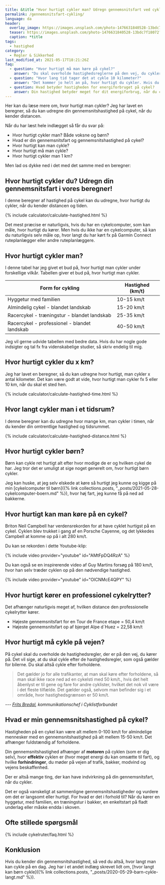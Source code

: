 ```yaml
---
title: &title "Hvor hurtigt cykler man? Udregn gennemsnitsfart ved cykling 🚴🚴‍♀️"
permalink: /gennemsnitsfart-cykling/
language: da
header:
  overlay_image: https://images.unsplash.com/photo-1476631840528-13bdc7f18072?ixid=MnwxMjA3fDB8MHxzZWFyY2h8MzV8fGJpa2UlMjBmYXN0fGVufDB8fDB8fA%3D%3D&ixlib=rb-1.2.1&auto=format&fit=crop&h=630&w=1200&q=80
  teaser: https://images.unsplash.com/photo-1476631840528-13bdc7f18072?ixid=MnwxMjA3fDB8MHxzZWFyY2h8MzV8fGJpa2UlMjBmYXN0fGVufDB8fDB8fA%3D%3D&ixlib=rb-1.2.1&auto=format&fit=crop&w=400&q=60
  caption: *title
tags:
  - hastighed
category:
  - Regler & Sikkerhed
last_modified_at: 2021-05-17T18:21:26Z
faq:
  - question: "Hvor hurtigt må man køre på cykel?"
    answer: "Du skal overholde hastighedsreglerne på den vej, du cykler på. Du må altså ikke køre hurtigere end bilerne. Det er vigtigt, at du cykler efter forholdene."
  - question: "Hvor lang tid tager det at cykle 10 kilometer?"
    answer: "Det kommer jo helt an på, hvor hurtigt du cykler. Hvis du fx kører 20 km/t, så tager det 30 minutter at cykle 10 kilometer. Du kan bruge den her beregner til at udregne, hvor lang tid det tager at cykle en bestemt distance."
  - question: Hvad betyder hastigheden for energiforbruget på cykel?
    answer: Din hastighed betyder meget for dit energiforbrug, når du cykler. Ved højere hastighed bruger du mere energi, fordi du træder hårdere i pedalerne og møder større vindmodstand. Læs mere om, [hvad du forbrænder ved cykling](/cykling-kalorier/).
---
```


Her kan du læse mere om, hvor hurtigt man cykler? Jeg har lavet en beregner, så du kan udregne din gennemsnitshastighed på cykel, når du kender distancen.

Når du har læst hele indlægget så får du svar på:

- Hvor hurtigt cykler man? Både voksne og børn?
- Hvad er din gennemsnitsfart og gennemsnitshastighed på cykel?
- Hvor hurtigt kan man cykle?
- Hvor hurtigt må man cykle?
- Hvor hurtigt cykler man 1 km?

Men lad os dykke ned i det med det samme med en beregner:

## Hvor hurtigt cykler du? Udregn din gennemsnitsfart i vores beregner!

I denne beregner af hastighed på cykel kan du udregne, hvor hurtigt du cykler, når du kender distancen og tiden.

{% include calculator/calculate-hastighed.html %}

Det mest præcise er naturligvis, hvis du har en cykelcomputer, som kan måle, hvor hurtigt du kører. Men hvis du ikke har en cykelcomputer, så kan du naturligvis selv måle op, hvor langt du har kørt fx på Garmin Connect ruteplanlægger eller andre ruteplanlæggere.

## Hvor hurtigt cykler man?

I denne tabel har jeg givet et bud på, hvor hurtigt man cykler under forskellige vilkår. Tabellen giver et bud på, hvor hurtigt man cykler.

| Form for cykling | Hastighed (km/t) |
|-|-|
| Hyggetur med familien | 10-15 km/t |
| Almindelig cykel - blandet landskab | 15-20 km/t |
| Racercykel - træningstur - blandet landskab | 25-35 km/t |
| Racercykel - professionel - blandet landskab | 40-50 km/t |

Jeg vil gerne udvide tabellen med bedre data. Hvis du har nogle gode indsigter og tal fx fra videnskabelige studier, så skriv endelig til mig.

## Hvor hurtigt cykler du x km?

Jeg har lavet en beregner, så du kan udregne hvor hurtigt, man cykler x antal kilometer. Det kan være godt at vide, hvor hurtigt man cykler fx 5 eller 10 km, når du skal et sted hen.

{% include calculator/calculate-hastighed-time.html %}

## Hvor langt cykler man i et tidsrum?

I denne beregner kan du udregne hvor mange km, man cykler i timen, når du kender din omtrentlige hastighed og tidsrummet.

{% include calculator/calculate-hastighed-distance.html %}

## Hvor hurtigt cykler børn?

Børn kan cykle ret hurtigt alt efter hvor modige de er og hvilken cykel de har. Jeg tror det er umuligt at sige noget generelt om, hvor hurtigt børn cykler.

Jeg kan huske, at jeg selv elskede at køre så hurtigt jeg kunne og kigge på min [cykelcomputer til børn]({% link collections.posts, "_posts/2021-05-28-cykelcomputer-boern.md" %}), hvor høj fart, jeg kunne få på ned ad bakkerne.

## Hvor hurtigt kan man køre på en cykel?

Briton Neil Campbell har verdensrekorden for at have cyklet hurtigst på en cykel. Cyklen blev trukket i gang af en Porsche Cayenne, og det lykkedes Campbell at komme op på i alt 280 km/t.

Du kan se rekorden i dette Youtube-klip:

{% include video provider="youtube" id="AMtFpDQ4RzA" %}

Du kan også se en inspirerende video af Guy Martins forsøg på 180 km/t, hvor han selv træder cyklen op på den nødvendige hastighed.

{% include video provider="youtube" id="OlCNMcE4QPY" %}

## Hvor hurtigt kører en professionel cykelrytter?

Det afhænger naturligvis meget af, hvilken distance den professionelle cykelrytter kører.

- Højeste gennemsnitsfart for en Tour de France etape = 50,4 km/t
- Højeste gennemsnitsfart op af bjerget Alpe d´Huez = 22,58 km/t

## Hvor hurtigt må cykle på vejen?

På cykel skal du overholde de hastighedsregler, der er på den vej, du kører på. Det vil sige, at du skal cykle efter de hastighedsregler, som også gælder for bilerne. Du skal altså cykle efter forholdene.

> Det gælder jo for alle trafikanter, at man skal køre efter forholdene, så man skal ikke race ned ad en cykelsti med 50 km/t., hvis det helt åbenlyst er til gene og fare for andre cyklister, hvilket det nok vil være i det fleste tilfælde. Det gælder også, selvom man befinder sig i et område, hvor hastighedsgrænsen er 50 km/t.

--- <cite>[Frits Bredal](https://samvirke.dk/artikler/hvor-hurtigt-maa-man-koere-paa-cykel), kommunikationschef i Cyklistforbundet</cite>

## Hvad er min gennemsnitshastighed på cykel?

Hastigheden på en cykel kan være alt mellem 0-100 km/t for almindelige mennesker med en gennemsnitshastighed på alt mellem 15-50 km/t. Det afhænger fuldstændig af forholdene.

Din gennemsnitshastighed afhænger af **motoren** på cyklen (som er dig selv), hvor **effektiv** cyklen er (hvor meget energi du kan omsætte til fart), og hvilke **forhindringer**, du møder på vejen af trafik, bakker, modvind og vejens beskaffenhed.

Der er altså mange ting, der kan have indvirkning på din gennemsnitsfart, når du cykler.

Det er også vanskeligt at sammenligne gennemsnitshastigheder og vurdere om det er langsomt eller hurtigt. For hvad er det i forhold til? Når du kører en hyggetur, med familien, en træningstur i bakker, en enkeltstart på fladt underlag eller måske endda i skoven.

## Ofte stillede spørgsmål

{% include cykelruter/faq.html %}

## Konklusion

Hvis du kender din gennemsnitshastighed, så ved du altså, hvor langt man kan cykle på en dag. Jeg har i et andet indlæg skrevet lidt om, [hvor langt kan børn cykle]({% link collections.posts, "_posts/2020-05-29-barn-cykle-langt.md" %}).
